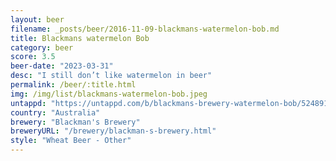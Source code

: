 ```yaml
---
layout: beer
filename: _posts/beer/2016-11-09-blackmans-watermelon-bob.md
title: Blackmans watermelon Bob
category: beer
score: 3.5
beer-date: "2023-03-31"
desc: "I still don’t like watermelon in beer"
permalink: /beer/:title.html
img: /img/list/blackmans-watermelon-bob.jpeg
untappd: "https://untappd.com/b/blackmans-brewery-watermelon-bob/5248919"
country: "Australia"
brewery: "Blackman's Brewery"
breweryURL: "/brewery/blackman-s-brewery.html"
style: "Wheat Beer - Other"
---
```

